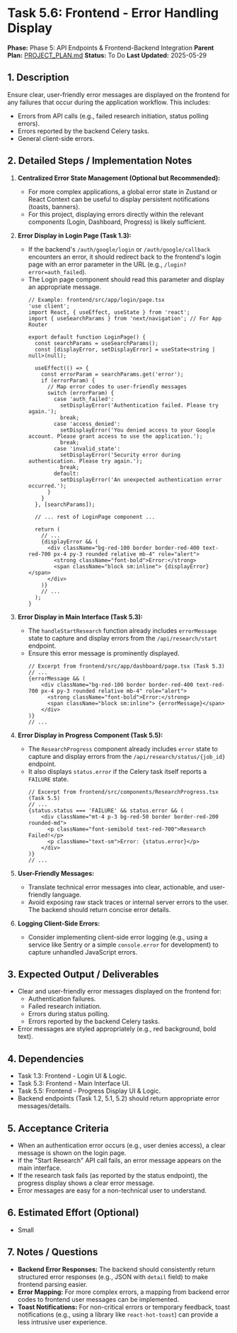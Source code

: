 # Task 5.6: Frontend - Error Handling Display

**Phase:** Phase 5: API Endpoints & Frontend-Backend Integration
**Parent Plan:** [PROJECT_PLAN.md](PROJECT_PLAN.md)
**Status:** To Do
**Last Updated:** 2025-05-29

## 1. Description
Ensure clear, user-friendly error messages are displayed on the frontend for any failures that occur during the application workflow. This includes:
*   Errors from API calls (e.g., failed research initiation, status polling errors).
*   Errors reported by the backend Celery tasks.
*   General client-side errors.

## 2. Detailed Steps / Implementation Notes

1.  **Centralized Error State Management (Optional but Recommended):**
    *   For more complex applications, a global error state in Zustand or React Context can be useful to display persistent notifications (toasts, banners).
    *   For this project, displaying errors directly within the relevant components (Login, Dashboard, Progress) is likely sufficient.

2.  **Error Display in Login Page (Task 1.3):**
    *   If the backend's `/auth/google/login` or `/auth/google/callback` encounters an error, it should redirect back to the frontend's login page with an error parameter in the URL (e.g., `/login?error=auth_failed`).
    *   The Login page component should read this parameter and display an appropriate message.
        ```tsx
        // Example: frontend/src/app/login/page.tsx
        'use client';
        import React, { useEffect, useState } from 'react';
        import { useSearchParams } from 'next/navigation'; // For App Router

        export default function LoginPage() {
          const searchParams = useSearchParams();
          const [displayError, setDisplayError] = useState<string | null>(null);

          useEffect(() => {
            const errorParam = searchParams.get('error');
            if (errorParam) {
              // Map error codes to user-friendly messages
              switch (errorParam) {
                case 'auth_failed':
                  setDisplayError('Authentication failed. Please try again.');
                  break;
                case 'access_denied':
                  setDisplayError('You denied access to your Google account. Please grant access to use the application.');
                  break;
                case 'invalid_state':
                  setDisplayError('Security error during authentication. Please try again.');
                  break;
                default:
                  setDisplayError('An unexpected authentication error occurred.');
              }
            }
          }, [searchParams]);

          // ... rest of LoginPage component ...

          return (
            // ...
            {displayError && (
              <div className="bg-red-100 border border-red-400 text-red-700 px-4 py-3 rounded relative mb-4" role="alert">
                <strong className="font-bold">Error:</strong>
                <span className="block sm:inline"> {displayError}</span>
              </div>
            )}
            // ...
          );
        }
        ```

3.  **Error Display in Main Interface (Task 5.3):**
    *   The `handleStartResearch` function already includes `errorMessage` state to capture and display errors from the `/api/research/start` endpoint.
    *   Ensure this error message is prominently displayed.
        ```tsx
        // Excerpt from frontend/src/app/dashboard/page.tsx (Task 5.3)
        // ...
        {errorMessage && (
            <div className="bg-red-100 border border-red-400 text-red-700 px-4 py-3 rounded relative mb-4" role="alert">
              <strong className="font-bold">Error:</strong>
              <span className="block sm:inline"> {errorMessage}</span>
            </div>
        )}
        // ...
        ```

4.  **Error Display in Progress Component (Task 5.5):**
    *   The `ResearchProgress` component already includes `error` state to capture and display errors from the `/api/research/status/{job_id}` endpoint.
    *   It also displays `status.error` if the Celery task itself reports a `FAILURE` state.
        ```tsx
        // Excerpt from frontend/src/components/ResearchProgress.tsx (Task 5.5)
        // ...
        {status.status === 'FAILURE' && status.error && (
            <div className="mt-4 p-3 bg-red-50 border border-red-200 rounded-md">
              <p className="font-semibold text-red-700">Research Failed!</p>
              <p className="text-sm">Error: {status.error}</p>
            </div>
        )}
        // ...
        ```

5.  **User-Friendly Messages:**
    *   Translate technical error messages into clear, actionable, and user-friendly language.
    *   Avoid exposing raw stack traces or internal server errors to the user. The backend should return concise error details.

6.  **Logging Client-Side Errors:**
    *   Consider implementing client-side error logging (e.g., using a service like Sentry or a simple `console.error` for development) to capture unhandled JavaScript errors.

## 3. Expected Output / Deliverables
*   Clear and user-friendly error messages displayed on the frontend for:
    *   Authentication failures.
    *   Failed research initiation.
    *   Errors during status polling.
    *   Errors reported by the backend Celery tasks.
*   Error messages are styled appropriately (e.g., red background, bold text).

## 4. Dependencies
*   Task 1.3: Frontend - Login UI & Logic.
*   Task 5.3: Frontend - Main Interface UI.
*   Task 5.5: Frontend - Progress Display UI & Logic.
*   Backend endpoints (Task 1.2, 5.1, 5.2) should return appropriate error messages/details.

## 5. Acceptance Criteria
*   When an authentication error occurs (e.g., user denies access), a clear message is shown on the login page.
*   If the "Start Research" API call fails, an error message appears on the main interface.
*   If the research task fails (as reported by the status endpoint), the progress display shows a clear error message.
*   Error messages are easy for a non-technical user to understand.

## 6. Estimated Effort (Optional)
*   Small

## 7. Notes / Questions
*   **Backend Error Responses:** The backend should consistently return structured error responses (e.g., JSON with `detail` field) to make frontend parsing easier.
*   **Error Mapping:** For more complex errors, a mapping from backend error codes to frontend user messages can be implemented.
*   **Toast Notifications:** For non-critical errors or temporary feedback, toast notifications (e.g., using a library like `react-hot-toast`) can provide a less intrusive user experience.